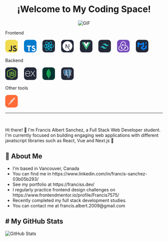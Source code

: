 <h1 align="center">¡Welcome to My Coding Space!</h1>
<p align="center">
  <img src="https://user-images.githubusercontent.com/74038190/229223263-cf2e4b07-2615-4f87-9c38-e37600f8381a.gif" alt="GIF" width="350" height="280"/>
</p>
<p align="center">
  <p>Frontend</p>
  <img src="./icons/JavaScript.svg" alt="JavaScript" width="40" height="40"/>
  &nbsp;&nbsp;&nbsp;
  <img src="./icons/TypeScript.svg" alt="TypeScript" width="40" height="40"/>
  &nbsp;&nbsp;&nbsp;
  <img src="./icons/React-Dark.svg" alt="React" width="40" height="40"/>
  &nbsp;&nbsp;&nbsp;
  <img src="./icons/NextJS-Dark.svg" alt="NextJS" width="40" height="40"/>
  &nbsp;&nbsp;&nbsp;
  <img src="./icons/VueJS-Dark.svg" alt="VueJS" width="40" height="40"/>
  &nbsp;&nbsp;&nbsp;
  <img src="./icons/TailwindCSS-Dark.svg" alt="TailwindCSS" width="40" height="40"/>
  &nbsp;&nbsp;&nbsp;
  <img src="./icons/Redux.svg" alt="Redux" width="40" height="40"/>
  &nbsp;&nbsp;&nbsp;
  <img src="./icons/MaterialUI-Dark.svg" alt="MaterialUI" width="40" height="40"/>
  &nbsp;&nbsp;&nbsp;
 
  <p>Backend</p>
   <img src="./icons/NodeJS-Dark.svg" alt="NodeJS" width="40" height="40"/>
    &nbsp;&nbsp;&nbsp;
    <img src="./icons/ExpressJS-Dark.svg" alt="ExpressJS" width="40" height="40"/>
    &nbsp;&nbsp;&nbsp;
    <img src="./icons/MongoDB.svg" alt="MongoDB" width="40" height="40"/>
    &nbsp;&nbsp;&nbsp;
    <img src="./icons/PostgreSQL-Dark.svg" alt="PostgreSQL" width="40" height="40"/>
    &nbsp;&nbsp;&nbsp;
    <p>Other tools</p>
    <img src="./icons/Postman.svg" alt="Postman" width="40" height="40"/>
    &nbsp;&nbsp;&nbsp;
</p>
<hr>
<br>
<p>
  <span>
    Hi there! 👋 I'm Francis Albert Sanchez, a Full Stack Web Developer student. I'm currently focused on building engaging web applications with different javatscript libraries such as React, Vue and Next.js 🚀
  </span>
</p>
<h2>💼 About Me</h2>
<p>
  <ul>
    <li>I'm based in Vancouver, Canada</li>
    <li>You can find me in https://www.linkedin.com/in/francis-sanchez-03b05b293/</li>
    <li>See my portfolio at https://franciss.dev/</li>
    <li>I regularly practice frontend design challenges on https://www.frontendmentor.io/profile/Francis7575/</li>
    <li>Recently completed my full stack development studies.</li>
    <li>You can contact me at francis.albert.2009@gmail.com</li>
  </ul>
</p>
<h2># My GitHub Stats</h2>

![GitHub Stats](https://github-readme-stats.vercel.app/api?username=Francis7575&show_icons=true&theme=dark&count_private=true)
